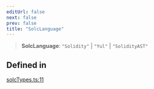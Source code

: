 ```yaml
---
editUrl: false
next: false
prev: false
title: "SolcLanguage"
---
```


> **SolcLanguage**: `"Solidity"` \| `"Yul"` \| `"SolidityAST"`

## Defined in

[solcTypes.ts:11](https://github.com/qbzzt/tevm-monorepo/blob/main/bundler-packages/solc/src/solcTypes.ts#L11)
